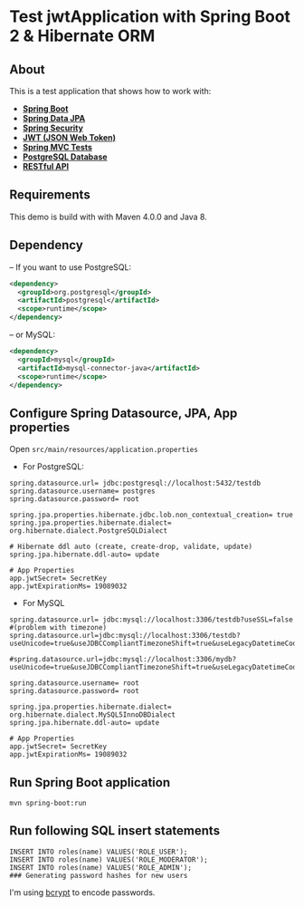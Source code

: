 # Test jwtApplication with Spring Boot 2 & Hibernate ORM

## About
This is a test application that shows how to work with:
* **[Spring Boot](https://spring.io/projects/spring-boot)**
* **[Spring Data JPA](https://spring.io/projects/spring-data-jpa)**
* **[Spring Security](https://spring.io/projects/spring-security)**
* **[JWT (JSON Web Token)](https://jwt.io)**
* **[Spring MVC Tests](https://spring.io/guides/gs/testing-web/)**
* **[PostgreSQL Database](https://www.postgresql.org/)**
* **[RESTful API](https://restfulapi.net)**

## Requirements
This demo is build with with Maven 4.0.0 and Java 8.

## Dependency
– If you want to use PostgreSQL:
```xml
<dependency>
  <groupId>org.postgresql</groupId>
  <artifactId>postgresql</artifactId>
  <scope>runtime</scope>
</dependency>
```
– or MySQL:
```xml
<dependency>
  <groupId>mysql</groupId>
  <artifactId>mysql-connector-java</artifactId>
  <scope>runtime</scope>
</dependency>
```
## Configure Spring Datasource, JPA, App properties
Open `src/main/resources/application.properties`
- For PostgreSQL:
```
spring.datasource.url= jdbc:postgresql://localhost:5432/testdb
spring.datasource.username= postgres
spring.datasource.password= root

spring.jpa.properties.hibernate.jdbc.lob.non_contextual_creation= true
spring.jpa.properties.hibernate.dialect= org.hibernate.dialect.PostgreSQLDialect

# Hibernate ddl auto (create, create-drop, validate, update)
spring.jpa.hibernate.ddl-auto= update

# App Properties
app.jwtSecret= SecretKey
app.jwtExpirationMs= 19089032
```
- For MySQL
```
spring.datasource.url= jdbc:mysql://localhost:3306/testdb?useSSL=false
#(problem with timezone) spring.datasource.url=jdbc:mysql://localhost:3306/testdb?useUnicode=true&useJDBCCompliantTimezoneShift=true&useLegacyDatetimeCode=false&serverTimezone=UTC

#spring.datasource.url=jdbc:mysql://localhost:3306/mydb?useUnicode=true&useJDBCCompliantTimezoneShift=true&useLegacyDatetimeCode=false&serverTimezone=UTC

spring.datasource.username= root
spring.datasource.password= root

spring.jpa.properties.hibernate.dialect= org.hibernate.dialect.MySQL5InnoDBDialect
spring.jpa.hibernate.ddl-auto= update

# App Properties
app.jwtSecret= SecretKey
app.jwtExpirationMs= 19089032
```
## Run Spring Boot application
```
mvn spring-boot:run
```

## Run following SQL insert statements
```
INSERT INTO roles(name) VALUES('ROLE_USER');
INSERT INTO roles(name) VALUES('ROLE_MODERATOR');
INSERT INTO roles(name) VALUES('ROLE_ADMIN');
### Generating password hashes for new users
```

I'm using [bcrypt](https://en.wikipedia.org/wiki/Bcrypt) to encode passwords.
